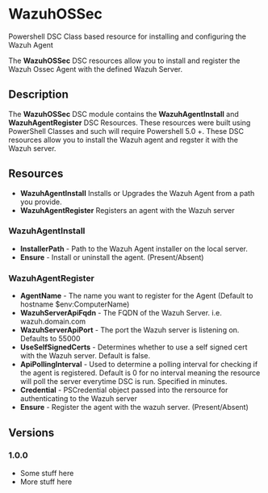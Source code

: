 # WazuhOSSec
Powershell DSC Class based resource for installing and configuring the Wazuh Agent

The **WazuhOSSec** DSC resources allow you to install and register the Wazuh Ossec Agent with the defined Wazuh Server.


## Description
The **WazuhOSSec** DSC module contains the **WazuhAgentInstall** and **WazuhAgentRegister** DSC Resources.  These resources were built using PowerShell Classes and such will require Powershell 5.0 +.  These DSC resources allow you to install the Wazuh agent and regster it with the Wazuh server.

## Resources
* **WazuhAgentInstall** Installs or Upgrades the Wazuh Agent from a path you provide.
* **WazuhAgentRegister** Registers an agent with the Wazuh server

### **WazuhAgentInstall**
* **InstallerPath** - Path to the Wazuh Agent installer on the local server.
* **Ensure** - Install or uninstall the agent. (Present/Absent)

### **WazuhAgentRegister**
* **AgentName** - The name you want to register for the Agent (Default to hostname $env:ComputerName)
* **WazuhServerApiFqdn** - The FQDN of the Wazuh Server. i.e. wazuh.domain.com
* **WazuhServerApiPort** - The port the Wazuh server is listening on.  Defaults to 55000
* **UseSelfSignedCerts** - Determines whether to use a self signed cert with the Wazuh server.  Default is false.
* **ApiPollingInterval** - Used to determine a polling interval for checking if the agent is registered.  Default is 0 for no interval meaning the resource will poll the server everytime DSC is run.  Specified in minutes.
* **Credential** - PSCredential object passed into the rersource for authenticating to the Wazuh server
* **Ensure** - Register the agent with the wazuh server. (Present/Absent)

## Versions
### 1.0.0
* Some stuff here
* More stuff here

